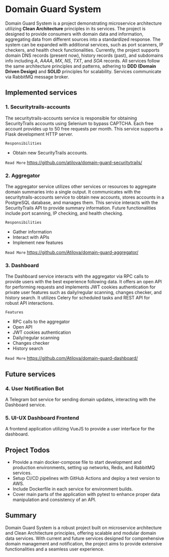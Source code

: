 # Domain Guard System
Domain Guard System is a project demonstrating microservice architecture utilizing **Clean Architecture** principles in its services. The project is designed to provide consumers with domain data and information, aggregating data from different sources into a standardized response. The system can be expanded with additional services, such as port scanners, IP checkers, and health check functionalities. Currently, the project supports domain DNS records (present now), history records (past), and subdomains info including _A_, _AAAA_, _MX_, _NS_, _TXT_, and _SOA_ records. All services follow the same architecture principles and patterns, adhering to **DDD (Domain Driven Design)** and **SOLID** principles for scalability. Services communicate via RabbitMQ message broker.


## Implemented services
### 1. Securitytrails-accounts
The securitytrails-accounts service is responsible for obtaining SecurityTrails accounts using Selenium to bypass CAPTCHA. Each free account provides up to 50 free requests per month. This service supports a Flask development HTTP server.

`Responsibilities`
- Obtain new SecurityTrails accounts.

`Read More` https://github.com/atilova/domain-guard-securitytrails/


### 2. Aggregator
The aggregator service utilizes other services or resources to aggregate domain summaries into a single output. It communicates with the securitytrails-accounts service to obtain new accounts, stores accounts in a PostgreSQL database, and manages them. This service interacts with the SecurityTrails API to provide summary information. Future functionalities include port scanning, IP checking, and health checking.

`Responsibilities`
- Gather information
- Interact with APIs
- Implement new features

`Read More` https://github.com/Atilova/domain-guard-aggregator/

### 3. Dashboard
The Dashboard service interacts with the aggregator via RPC calls to provide users with the best experience following data. It offers an open API for performing requests and implements JWT cookies authentication for private user features such as daily/regular scanning, changes checker, and history search. It utilizes Celery for scheduled tasks and REST API for robust API interactions.

`Features`
- RPC calls to the aggregator
- Open API
- JWT cookies authentication
- Daily/regular scanning
- Changes checker
- History search

`Read More` https://github.com/Atilova/domain-guard-dashboard/


## Future services
### 4. User Notification Bot
A Telegram bot service for sending domain updates, interacting with the Dashboard service.

### 5. UI-UX Dashboard Frontend
A frontend application utilizing VueJS to provide a user interface for the dashboard.


## Project Todos
* Provide a main docker-compose file to start development and production environments,   setting up networks, Redis, and RabbitMQ services.
* Setup CI/CD pipelines with GitHub Actions and deploy a test version to AWS.
* Include Dockerfile in each service for environment builds.
* Cover main parts of the application with pytest to enhance proper data manipulation and consistency of an API.

## Summary
Domain Guard System is a robust project built on microservice architecture and Clean Architecture principles, offering scalable and modular domain data services. With current and future services designed for comprehensive domain management and notification, the project aims to provide extensive functionalities and a seamless user experience.